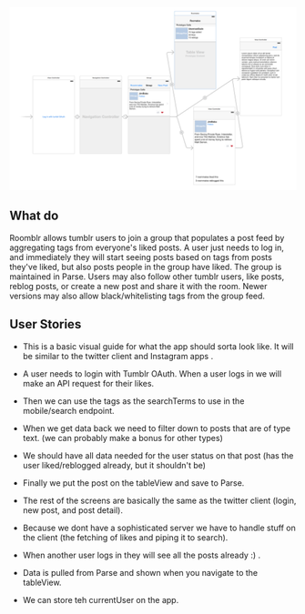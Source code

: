 ![alt tag](wireframe-screenshot.png)

## What do
Roomblr allows tumblr users to join a group that populates a post feed by aggregating tags from everyone's liked posts. A user just needs to log in, and immediately they will start seeing posts based on tags from posts they've liked, but also posts people in the group have liked. The group is maintained in Parse. Users may also follow other tumblr users, like posts, reblog posts, or create a new post and share it with the room. Newer versions may also allow black/whitelisting tags from the group feed.

## User Stories

- This is a basic visual guide for what the app should sorta look like. It will be similar to the twitter client and Instagram apps .
- A user needs to login with Tumblr OAuth. When a user logs in we will make an API request for their likes.
- Then we can use the tags as the searchTerms to use in the mobile/search endpoint. 
- When we get data back we need to filter down to posts that are of type text. (we can probably make a bonus for other types)
- We should have all data needed for the user status on that post (has the user liked/reblogged already, but it shouldn't be)
- Finally we put the post on the tableView and save to Parse.

- The rest of the screens are basically the same as the twitter client (login, new post, and post detail).

- Because we dont have a sophisticated server we have to handle stuff on the client (the fetching of likes and piping it to search).
- When another user logs in they will see all the posts already :) .
- Data is pulled from Parse and shown when you navigate to the tableView. 
- We can store teh currentUser on the app.



